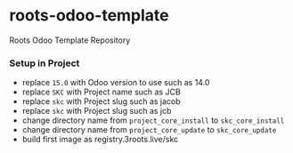 # roots-odoo-template
Roots Odoo Template Repository

### Setup in Project
- replace `15.0` with Odoo version to use such as 14.0
- replace `SKC` with Project name such as JCB
- replace `skc` with Project slug such as jacob
- replace `skc` with Project slug such as jcb
- change directory name from `project_core_install` to `skc_core_install`
- change directory name from `project_core_update` to `skc_core_update`
- build first image as registry.3roots.live/skc
